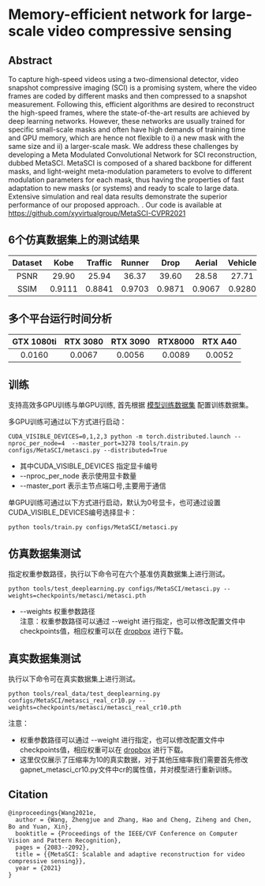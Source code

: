 # Memory-efficient network for large-scale video compressive sensing
## Abstract
To capture high-speed videos using a two-dimensional detector, video snapshot compressive imaging (SCI) is a
promising system, where the video frames are coded by different masks and then compressed to a snapshot measurement. Following this, efficient algorithms are desired to reconstruct the high-speed frames,
where the state-of-the-art results are achieved by deep learning networks. However,
these networks are usually trained for specific small-scale masks and often have high demands of training time and  GPU memory, which are hence not flexible to i) a new mask  with the same size and ii) a larger-scale mask. We address  these challenges by developing a Meta Modulated Convolutional Network for SCI reconstruction, dubbed MetaSCI.
MetaSCI is composed of a shared backbone for different masks, and light-weight meta-modulation parameters to evolve to different modulation parameters for each mask, thus having the properties of fast adaptation to new masks (or systems) and ready to scale to large data. Extensive simulation and real data results demonstrate the superior performance of our proposed approach. . Our code is available at https://github.com/xyvirtualgroup/MetaSCI-CVPR2021

## 6个仿真数据集上的测试结果
|Dataset|Kobe  |Traffic|Runner| Drop  | Aerial | Vehicle|Average|
|:----:|:----: |:----:|:-----:|:----: | :-----:|:----: |:----:|
|PSNR  | 29.90 | 25.94| 36.37 |  39.60| 28.58  | 27.71 | 31.35| 
|SSIM  |0.9111 |0.8841|0.9703 |0.9871 |0.9067  |0.9280 |0.9312|

## 多个平台运行时间分析
|GTX 1080ti |RTX 3080 |RTX 3090 | RTX8000 | RTX A40|
|:---------:|:------: |:-------:|:-------:|:------:|
|  0.0160  | 0.0067  |  0.0056 |  0.0089 |  0.0052|

## 训练
支持高效多GPU训练与单GPU训练, 首先根据 [模型训练数据集](../../docs/add_datasets_cn.md) 配置训练数据集。

多GPU训练可通过以下方式进行启动：
```
CUDA_VISIBLE_DEVICES=0,1,2,3 python -m torch.distributed.launch --nproc_per_node=4  --master_port=3278 tools/train.py configs/MetaSCI/metasci.py --distributed=True
```
* 其中CUDA_VISIBLE_DEVICES 指定显卡编号  
* --nproc_per_node 表示使用显卡数量  
* --master_port 表示主节点端口号,主要用于通信

单GPU训练可通过以下方式进行启动，默认为0号显卡，也可通过设置CUDA_VISIBLE_DEVICES编号选择显卡：
```
python tools/train.py configs/MetaSCI/metasci.py
```

## 仿真数据集测试
指定权重参数路径，执行以下命令可在六个基准仿真数据集上进行测试。
```
python tools/test_deeplearning.py configs/MetaSCI/metasci.py --weights=checkpoints/metasci/metasci.pth
```
* --weights 权重参数路径  
注意：权重参数路径可以通过 --weight 进行指定，也可以修改配置文件中checkpoints值，相应权重可以在 [dropbox](https://www.dropbox.com/sh/96nf7jzabhqj4mh/AAB09QXrNGi_kujDDnWn6G32a?dl=0) 进行下载。
## 真实数据集测试
执行以下命令可在真实数据集上进行测试。
```
python tools/real_data/test_deeplearning.py configs/MetaSCI/metasci_real_cr10.py --weights=checkpoints/metasci/metasci_real_cr10.pth

```
注意：
* 权重参数路径可以通过 --weight 进行指定，也可以修改配置文件中checkpoints值，相应权重可以在 [dropbox](https://www.dropbox.com/sh/96nf7jzabhqj4mh/AAB09QXrNGi_kujDDnWn6G32a?dl=0) 进行下载。
* 这里仅仅展示了压缩率为10的真实数据，对于其他压缩率我们需要首先修改gapnet_metasci_cr10.py文件中cr的属性值，并对模型进行重新训练。

## Citation
```
@inproceedings{Wang2021e,
  author = {Wang, Zhengjue and Zhang, Hao and Cheng, Ziheng and Chen, Bo and Yuan, Xin},
  booktitle = {Proceedings of the IEEE/CVF Conference on Computer Vision and Pattern Recognition},
  pages = {2083--2092},
  title = {{MetaSCI: Scalable and adaptive reconstruction for video compressive sensing}},
  year = {2021}
}
```